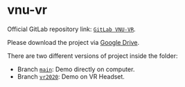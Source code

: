 # vnu-vr

Official GitLab repository link: [`GitLab VNU-VR`](https://gitlab.com/uet-hmi-lab/vnu-vr).

Please download the project via [Google Drive](https://drive.google.com/drive/folders/1_v_NousKNSSri_jn0GVBv3MzDqveMzvl?usp=sharing).

There are two different versions of project inside the folder:

- Branch [`main`](https://drive.google.com/file/d/1ngFDtqwZDuH52Nz8YtUp1K_Mv1gp7wyQ/view?usp=sharing): Demo directly on computer.
- Branch [`vr2020`](https://drive.google.com/file/d/1vxRlPXzyw6TOhPxdOaPBIpKd9NfC-C34/view?usp=sharing): Demo on VR Headset.
